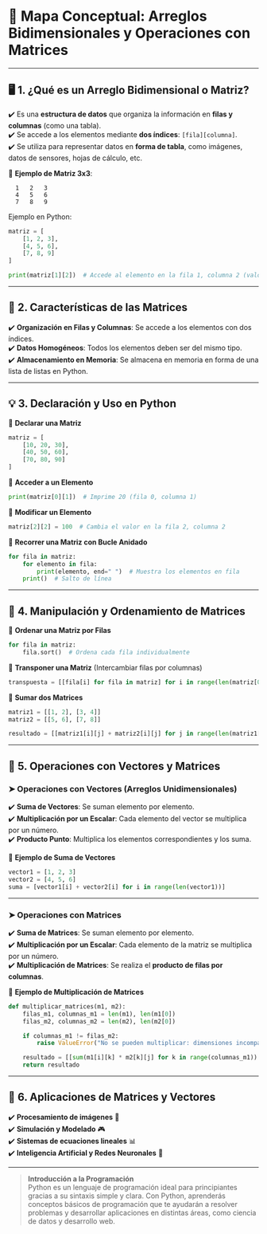# **📌 Mapa Conceptual: Arreglos Bidimensionales y Operaciones con Matrices**  

---

## **🖥️ 1. ¿Qué es un Arreglo Bidimensional o Matriz?**  
✔️ Es una **estructura de datos** que organiza la información en **filas y columnas** (como una tabla).  
✔️ Se accede a los elementos mediante **dos índices**: `[fila][columna]`.  
✔️ Se utiliza para representar datos en **forma de tabla**, como imágenes, datos de sensores, hojas de cálculo, etc.  

📍 **Ejemplo de Matriz 3x3**:
```
  1   2   3  
  4   5   6  
  7   8   9  
```

Ejemplo en Python:
```python
matriz = [
    [1, 2, 3], 
    [4, 5, 6], 
    [7, 8, 9]
]

print(matriz[1][2])  # Accede al elemento en la fila 1, columna 2 (valor 6)
```

---

## **📂 2. Características de las Matrices**  
✔️ **Organización en Filas y Columnas**: Se accede a los elementos con dos índices.  
✔️ **Datos Homogéneos**: Todos los elementos deben ser del mismo tipo.  
✔️ **Almacenamiento en Memoria**: Se almacena en memoria en forma de una lista de listas en Python.  

---

## **💡 3. Declaración y Uso en Python**  

📍 **Declarar una Matriz**  
```python
matriz = [
    [10, 20, 30], 
    [40, 50, 60], 
    [70, 80, 90]
]
```

📍 **Acceder a un Elemento**  
```python
print(matriz[0][1])  # Imprime 20 (fila 0, columna 1)
```

📍 **Modificar un Elemento**  
```python
matriz[2][2] = 100  # Cambia el valor en la fila 2, columna 2
```

📍 **Recorrer una Matriz con Bucle Anidado**  
```python
for fila in matriz:
    for elemento in fila:
        print(elemento, end=" ")  # Muestra los elementos en fila
    print()  # Salto de línea
```

---

## **🔄 4. Manipulación y Ordenamiento de Matrices**  

📍 **Ordenar una Matriz por Filas**  
```python
for fila in matriz:
    fila.sort()  # Ordena cada fila individualmente
```

📍 **Transponer una Matriz** (Intercambiar filas por columnas)  
```python
transpuesta = [[fila[i] for fila in matriz] for i in range(len(matriz[0]))]
```

📍 **Sumar dos Matrices**  
```python
matriz1 = [[1, 2], [3, 4]]
matriz2 = [[5, 6], [7, 8]]

resultado = [[matriz1[i][j] + matriz2[i][j] for j in range(len(matriz1[0]))] for i in range(len(matriz1))]
```

---

## **📌 5. Operaciones con Vectores y Matrices**  

### **➤ Operaciones con Vectores (Arreglos Unidimensionales)**  
✔️ **Suma de Vectores**: Se suman elemento por elemento.  
✔️ **Multiplicación por un Escalar**: Cada elemento del vector se multiplica por un número.  
✔️ **Producto Punto**: Multiplica los elementos correspondientes y los suma.  

📍 **Ejemplo de Suma de Vectores**  
```python
vector1 = [1, 2, 3]
vector2 = [4, 5, 6]
suma = [vector1[i] + vector2[i] for i in range(len(vector1))]
```

---

### **➤ Operaciones con Matrices**  
✔️ **Suma de Matrices**: Se suman elemento por elemento.  
✔️ **Multiplicación por un Escalar**: Cada elemento de la matriz se multiplica por un número.  
✔️ **Multiplicación de Matrices**: Se realiza el **producto de filas por columnas**.  

📍 **Ejemplo de Multiplicación de Matrices**  
```python
def multiplicar_matrices(m1, m2):
    filas_m1, columnas_m1 = len(m1), len(m1[0])
    filas_m2, columnas_m2 = len(m2), len(m2[0])

    if columnas_m1 != filas_m2:
        raise ValueError("No se pueden multiplicar: dimensiones incompatibles")

    resultado = [[sum(m1[i][k] * m2[k][j] for k in range(columnas_m1)) for j in range(columnas_m2)] for i in range(filas_m1)]
    return resultado
```

---

## **📌 6. Aplicaciones de Matrices y Vectores**  
✔️ **Procesamiento de imágenes** 📸  
✔️ **Simulación y Modelado** 🎮  
✔️ **Sistemas de ecuaciones lineales** 📊  
✔️ **Inteligencia Artificial y Redes Neuronales** 🤖  

-------
> **Introducción a la Programación**  
> Python es un lenguaje de programación ideal para principiantes gracias a su sintaxis simple y clara. Con Python, aprenderás conceptos básicos de programación que te ayudarán a resolver problemas y desarrollar aplicaciones en distintas áreas, como ciencia de datos y desarrollo web.